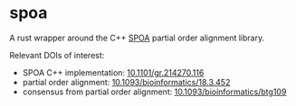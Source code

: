 # spoa

A rust wrapper around the C++ [SPOA](https://github.com/rvaser/spoa) partial order alignment library.

Relevant DOIs of interest:
- SPOA C++ implementation: [10.1101/gr.214270.116](https://doi.org/10.1101/gr.214270.116)
- partial order alignment: [10.1093/bioinformatics/18.3.452](https://doi.org/10.1093/bioinformatics/18.3.452)
- consensus from partial order alignment: [10.1093/bioinformatics/btg109](https://doi.org/10.1093/bioinformatics/btg109)

